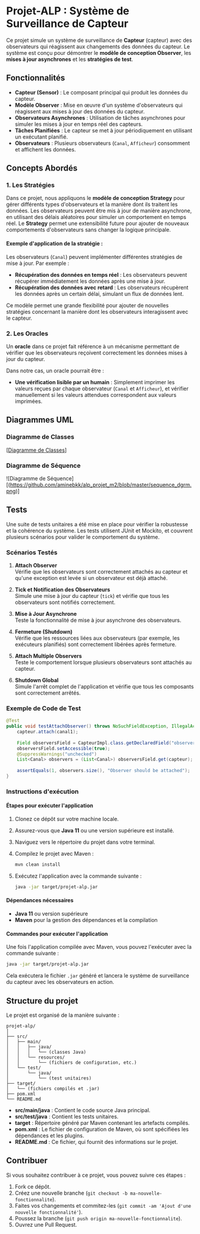 # Projet-ALP : Système de Surveillance de Capteur
Ce projet simule un système de surveillance de **Capteur** (capteur) avec des observateurs qui réagissent aux changements des données du capteur. Le système est conçu pour démontrer le **modèle de conception Observer**, les **mises à jour asynchrones** et les **stratégies de test**.

## Fonctionnalités

- **Capteur (Sensor)** : Le composant principal qui produit les données du capteur.
- **Modèle Observer** : Mise en œuvre d'un système d'observateurs qui réagissent aux mises à jour des données du capteur.
- **Observateurs Asynchrones** : Utilisation de tâches asynchrones pour simuler les mises à jour en temps réel des capteurs.
- **Tâches Planifiées** : Le capteur se met à jour périodiquement en utilisant un exécutant planifié.
- **Observateurs** : Plusieurs observateurs (`Canal`, `Afficheur`) consomment et affichent les données.

## Concepts Abordés

### 1. **Les Stratégies**

Dans ce projet, nous appliquons le **modèle de conception Strategy** pour gérer différents types d'observateurs et la manière dont ils traitent les données. Les observateurs peuvent être mis à jour de manière asynchrone, en utilisant des délais aléatoires pour simuler un comportement en temps réel. Le **Strategy** permet une extensibilité future pour ajouter de nouveaux comportements d'observateurs sans changer la logique principale.

#### Exemple d'application de la stratégie :

Les observateurs (`Canal`) peuvent implémenter différentes stratégies de mise à jour. Par exemple :
- **Récupération des données en temps réel** : Les observateurs peuvent récupérer immédiatement les données après une mise à jour.
- **Récupération des données avec retard** : Les observateurs récupèrent les données après un certain délai, simulant un flux de données lent.

Ce modèle permet une grande flexibilité pour ajouter de nouvelles stratégies concernant la manière dont les observateurs interagissent avec le capteur.

### 2. **Les Oracles**

Un **oracle** dans ce projet fait référence à un mécanisme permettant de vérifier que les observateurs reçoivent correctement les données mises à jour du capteur.

Dans notre cas, un oracle pourrait être :
- **Une vérification lisible par un humain** : Simplement imprimer les valeurs reçues par chaque observateur (`Canal` et `Afficheur`), et vérifier manuellement si les valeurs attendues correspondent aux valeurs imprimées.

## Diagrammes UML

### Diagramme de Classes
[[Diagramme de Classes](https://github.com/aminebkk/alp_projet_m2/blob/master/Class_Dgrm.png)]

### Diagramme de Séquence
![Diagramme de Séquence][(https://github.com/aminebkk/alp_projet_m2/blob/master/sequence_dgrm.png)]

## Tests

Une suite de tests unitaires a été mise en place pour vérifier la robustesse et la cohérence du système. Les tests utilisent JUnit et Mockito, et couvrent plusieurs scénarios pour valider le comportement du système.

### Scénarios Testés

1. **Attach Observer**  
   Vérifie que les observateurs sont correctement attachés au capteur et qu'une exception est levée si un observateur est déjà attaché.

2. **Tick et Notification des Observateurs**  
   Simule une mise à jour du capteur (`tick`) et vérifie que tous les observateurs sont notifiés correctement.

3. **Mise à Jour Asynchrone**  
   Teste la fonctionnalité de mise à jour asynchrone des observateurs.

4. **Fermeture (Shutdown)**  
   Vérifie que les ressources liées aux observateurs (par exemple, les exécuteurs planifiés) sont correctement libérées après fermeture.

5. **Attach Multiple Observers**  
   Teste le comportement lorsque plusieurs observateurs sont attachés au capteur.

6. **Shutdown Global**  
   Simule l'arrêt complet de l'application et vérifie que tous les composants sont correctement arrêtés.

### Exemple de Code de Test

```java
@Test
public void testAttachObserver() throws NoSuchFieldException, IllegalAccessException {
    capteur.attach(canal1);
    
    Field observersField = CapteurImpl.class.getDeclaredField("observers");
    observersField.setAccessible(true);
    @SuppressWarnings("unchecked")
    List<Canal> observers = (List<Canal>) observersField.get(capteur);
    
    assertEquals(1, observers.size(), "Observer should be attached");
}
```
### Instructions d'exécution

#### Étapes pour exécuter l'application

1. Clonez ce dépôt sur votre machine locale.
2. Assurez-vous que **Java 11** ou une version supérieure est installé.
3. Naviguez vers le répertoire du projet dans votre terminal.
4. Compilez le projet avec Maven :

   ```bash
   mvn clean install
   ```

5. Exécutez l'application avec la commande suivante :

   ```bash
   java -jar target/projet-alp.jar
   ```

#### Dépendances nécessaires

- **Java 11** ou version supérieure
- **Maven** pour la gestion des dépendances et la compilation

#### Commandes pour exécuter l'application

Une fois l'application compilée avec Maven, vous pouvez l'exécuter avec la commande suivante :

```bash
java -jar target/projet-alp.jar
```

Cela exécutera le fichier `.jar` généré et lancera le système de surveillance du capteur avec les observateurs en action.

## Structure du projet

Le projet est organisé de la manière suivante :

```
projet-alp/
│
├── src/
│   ├── main/
│   │   ├── java/
│   │   │   └── (classes Java)
│   │   └── resources/
│   │       └── (fichiers de configuration, etc.)
│   └── test/
│       └── java/
│           └── (test unitaires)
├── target/
│   └── (fichiers compilés et .jar)
├── pom.xml
└── README.md
```

- **src/main/java** : Contient le code source Java principal.
- **src/test/java** : Contient les tests unitaires.
- **target** : Répertoire généré par Maven contenant les artefacts compilés.
- **pom.xml** : Le fichier de configuration de Maven, où sont spécifiées les dépendances et les plugins.
- **README.md** : Ce fichier, qui fournit des informations sur le projet.

## Contribuer

Si vous souhaitez contribuer à ce projet, vous pouvez suivre ces étapes :

1. Fork ce dépôt.
2. Créez une nouvelle branche (`git checkout -b ma-nouvelle-fonctionnalite`).
3. Faites vos changements et commitez-les (`git commit -am 'Ajout d'une nouvelle fonctionnalité'`).
4. Poussez la branche (`git push origin ma-nouvelle-fonctionnalite`).
5. Ouvrez une Pull Request.
